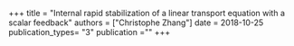 +++
title = "Internal rapid stabilization of a linear transport equation with a scalar feedback"
authors = ["Christophe Zhang"]
date = 2018-10-25
publication_types= "3"
publication =""
+++
